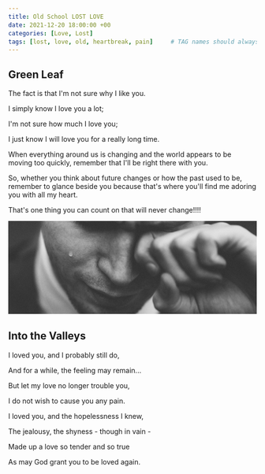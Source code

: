 ```yaml
---
title: Old School LOST LOVE
date: 2021-12-20 18:00:00 +00
categories: [Love, Lost]
tags: [lost, love, old, heartbreak, pain]     # TAG names should always be lowercase
---
```


## Green Leaf

The fact is that I'm not sure why I like you.

I simply know I love you a lot;

I'm not sure how much I love you;

I just know I will love you for a really long time.

When everything around us is changing and the world appears to be moving too quickly, remember that I'll be right there with you.

So, whether you think about future changes or how the past used to be, remember to glance beside you because that's where you'll find me adoring you with all my heart.

That's one thing you can count on that will never change!!!!

![lost love](/assets/img/lost-love.jpg)

## Into the Valleys

I loved you, and I probably still do,

And for a while, the feeling may remain...

But let my love no longer trouble you,

I do not wish to cause you any pain.

I loved you, and the hopelessness I knew,

The jealousy, the shyness - though in vain -

Made up a love so tender and so true

As may God grant you to be loved again.